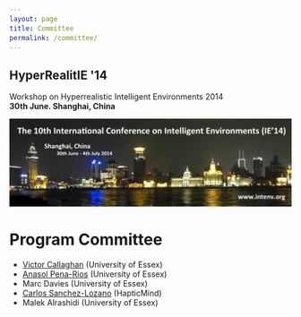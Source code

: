 ```yaml
---
layout: page
title: Committee
permalink: /committee/
---
```


## HyperRealitIE '14

Workshop on Hyperrealistic Intelligent Environments 2014  
**30th June. Shanghai, China**

![IE14 Banner](images/IE14_Banner.jpg)

# Program Committee

- [Victor Callaghan](http://victor.callaghan.info/) (University of Essex)  
- [Anasol Pena-Rios](http://prlosana.com/) (University of Essex)  
- Marc Davies (University of Essex)  
- [Carlos Sanchez-Lozano](http://www.jcsanchezlozano.com/) (HapticMind)  
- Malek Alrashidi (University of Essex)